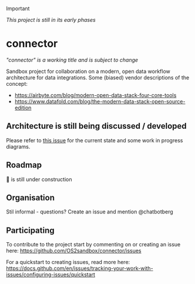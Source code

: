 > [!IMPORTANT] 
> *This project is still in its early phases*

# connector
*"connector" is a working title and is subject to change*

Sandbox project for collaboration on a modern, open data workflow architecture for data integrations.
Some (biased) vendor descriptions of the concept:
- https://airbyte.com/blog/modern-open-data-stack-four-core-tools
- https://www.datafold.com/blog/the-modern-data-stack-open-source-edition

## Architecture is still being discussed / developed
Please refer to [this issue](https://github.com/OS2sandbox/connector/issues/7) for the current state and some work in progress diagrams.

## Roadmap
🚧 is still under construction

## Organisation
Stil informal - questions? Create an issue and mention @chatbotberg

## Participating
To contribute to the project start by commenting on or creating an issue here: https://github.com/OS2sandbox/connector/issues 

For a quickstart to creating issues, read more here: https://docs.github.com/en/issues/tracking-your-work-with-issues/configuring-issues/quickstart

